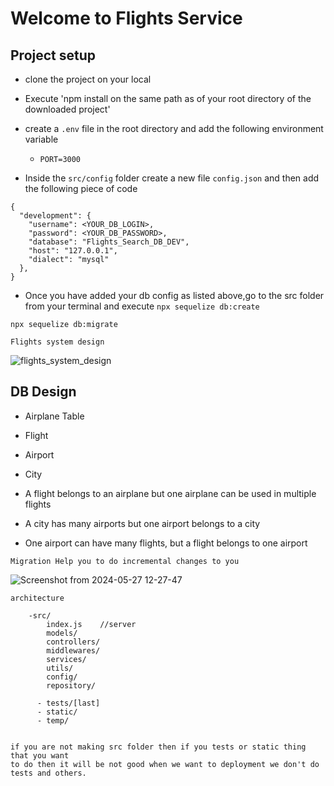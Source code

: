 # Welcome to Flights Service


## Project setup
- clone the project on your local
- Execute 'npm install on the same path as of your root directory of the downloaded project'
- create a `.env` file in the root directory and add the following environment variable

    - `PORT=3000`
- Inside the `src/config` folder create a new file `config.json` and then add the following
piece of code


```
{
  "development": {
    "username": <YOUR_DB_LOGIN>,
    "password": <YOUR_DB_PASSWORD>,
    "database": "Flights_Search_DB_DEV",
    "host": "127.0.0.1",
    "dialect": "mysql"
  }, 
}
```


- Once you have added your db config as listed above,go to the src folder from your terminal
and execute `npx sequelize db:create`


`npx sequelize db:migrate`



`Flights system design`


![flights_system_design](https://github.com/Rahemanali-24/FlightsAndSearchService/assets/159017790/cb00d6dd-0432-4d7e-be83-84da4c0c63dc)




## DB Design
   
   - Airplane Table
   - Flight
   - Airport
   - City

   - A flight belongs to an airplane but one airplane can be used in multiple flights
   - A city has many airports but one airport belongs to a city
   - One airport can have many flights, but a flight belongs to one airport

    Migration Help you to do incremental changes to you
    
   
![Screenshot from 2024-05-27 12-27-47](https://github.com/Rahemanali-24/FlightsAndSearchService/assets/159017790/25027061-0b97-4d52-9bd2-cbbf0652e49b)

`architecture`

        -src/
            index.js    //server
            models/
            controllers/
            middlewares/
            services/
            utils/
            config/
            repository/

          - tests/[last]
          - static/
          - temp/


    if you are not making src folder then if you tests or static thing that you want 
    to do then it will be not good when we want to deployment we don't do tests and others.


   